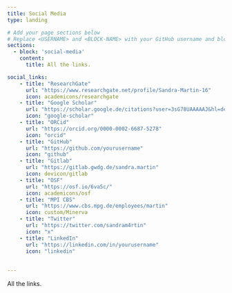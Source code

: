 ```yaml
---
title: Social Media
type: landing

# Add your page sections below
# Replace <USERNAME> and <BLOCK-NAME> with your GitHub username and block name, respectively.
sections:
  - block: 'social-media'
    content:
      title: All the links.

social_links:
    - title: "ResearchGate"
      url: "https://www.researchgate.net/profile/Sandra-Martin-16"
      icon: academicons/researchgate
    - title: "Google Scholar"
      url: "https://scholar.google.de/citations?user=3sG78UAAAAAJ&hl=de"
      icon: "google-scholar"  
    - title: "ORCid"
      url: "https://orcid.org/0000-0002-6687-5278"
      icon: "orcid"
    - title: "GitHub"
      url: "https://github.com/yourusername"
      icon: "github"
    - title: "Gitlab"
      url: "https://gitlab.gwdg.de/sandra.martin"
      icon: devicon/gitlab
    - title: "OSF"
      url: "https://osf.io/6va5c/"
      icon: academicons/osf
    - title: "MPI CBS"
      url: "https://www.cbs.mpg.de/employees/martin"
      icon: custom/Minerva
    - title: "Twitter"
      url: "https://twitter.com/sandram4rtin"
      icon: "x"
    - title: "LinkedIn"
      url: "https://linkedin.com/in/yourusername"
      icon: "linkedin"
    
 
---
```


All the links.

